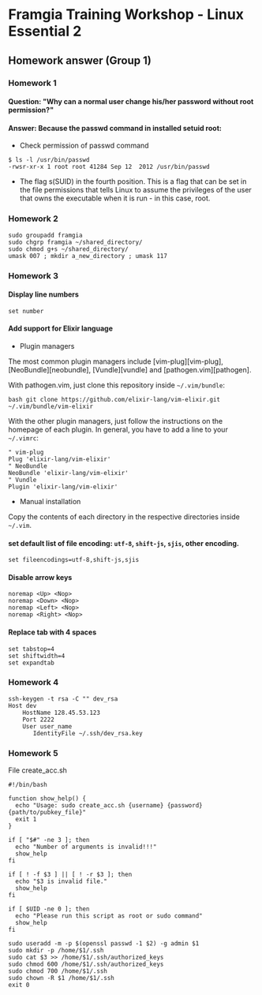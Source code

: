 # Framgia Training Workshop - Linux Essential 2
## Homework answer (Group 1)

### Homework 1
#### Question: "Why can a normal user change his/her password without root permission?"  
#### Answer: Because the passwd command in installed setuid root:
- Check permission of passwd command
```
$ ls -l /usr/bin/passwd
-rwsr-xr-x 1 root root 41284 Sep 12  2012 /usr/bin/passwd
```
- The flag s(SUID) in the fourth position. This is a flag that can be set in the file permissions that tells Linux to assume the privileges of the user that owns the executable when it is run - in this case, root.

### Homework 2
```
sudo groupadd framgia
sudo chgrp framgia ~/shared_directory/
sudo chmod g+s ~/shared_directory/
umask 007 ; mkdir a_new_directory ; umask 117
```
### Homework 3
#### Display line numbers
`
set number
`
#### Add support for Elixir language  
- Plugin managers

The most common plugin managers include [vim-plug][vim-plug],
[NeoBundle][neobundle], [Vundle][vundle] and [pathogen.vim][pathogen].

With pathogen.vim, just clone this repository inside `~/.vim/bundle`:

`bash
git clone https://github.com/elixir-lang/vim-elixir.git ~/.vim/bundle/vim-elixir
`

With the other plugin managers, just follow the instructions on the homepage of
each plugin. In general, you have to add a line to your `~/.vimrc`:

```viml
" vim-plug
Plug 'elixir-lang/vim-elixir'
" NeoBundle
NeoBundle 'elixir-lang/vim-elixir'
" Vundle
Plugin 'elixir-lang/vim-elixir'
```

- Manual installation

Copy the contents of each directory in the respective directories inside
`~/.vim`.
#### set default list of file encoding: `utf-8`, `shift-js`, `sjis`, other encoding.
`set fileencodings=utf-8,shift-js,sjis`
#### Disable arrow keys
```
noremap <Up> <Nop> 
noremap <Down> <Nop> 
noremap <Left> <Nop> 
noremap <Right> <Nop> 
```

#### Replace tab with 4 spaces
```
set tabstop=4
set shiftwidth=4
set expandtab
```

### Homework 4
```
ssh-keygen -t rsa -C "" dev_rsa
Host dev
    HostName 128.45.53.123
    Port 2222
    User user_name
       IdentityFile ~/.ssh/dev_rsa.key
```
### Homework 5
File create_acc.sh

```
#!/bin/bash

function show_help() {
  echo "Usage: sudo create_acc.sh {username} {password} {path/to/pubkey_file}"
  exit 1
}

if [ "$#" -ne 3 ]; then
  echo "Number of arguments is invalid!!!"
  show_help
fi

if [ ! -f $3 ] || [ ! -r $3 ]; then
  echo "$3 is invalid file."
  show_help
fi

if [ $UID -ne 0 ]; then
  echo "Please run this script as root or sudo command"
  show_help
fi

sudo useradd -m -p $(openssl passwd -1 $2) -g admin $1
sudo mkdir -p /home/$1/.ssh
sudo cat $3 >> /home/$1/.ssh/authorized_keys
sudo chmod 600 /home/$1/.ssh/authorized_keys
sudo chmod 700 /home/$1/.ssh
sudo chown -R $1 /home/$1/.ssh
exit 0

```
